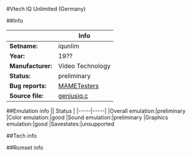 #Vtech IQ Unlimited (Germany)

##Info

||Info|
|-----|-----|
|**Setname:**|iqunlim
|**Year:**|19??
|**Manufacturer:**|Video Technology
|**Status:**|preliminary
|**Bug reports:**|[MAMETesters](http://mametesters.org/view_all_set.php?type=1&temporary=y&search=geniusiq.c)
|**Source file:**|[geniusiq.c](https://github.com/mamedev/mame/blob/master/src/mess/drivers/geniusiq.c)

##Emulation info
|| Status |
|-----|-----|
|Overall emulation:|preliminary
|Color emulation:|good
|Sound emulation:|preliminary
|Graphics emulation:|good
|Savestates:|unsupported

##Tech info

##Romset info

<!--- START OF EDITED COMMENT DO NOT TOUCH TEXT ABOVE-->
